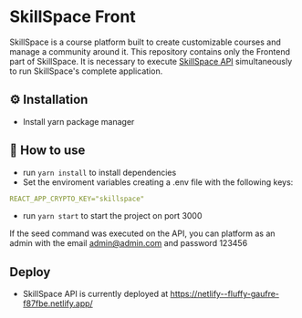 # SkillSpace Front

SkillSpace is a course platform built to create customizable courses and manage a community around it. 
This repository contains only the Frontend part of SkillSpace. It is necessary to execute [SkillSpace API](https://github.com/andremacedopv/skill-space-api) simultaneously to run SkillSpace's complete application.

## ⚙️ Installation
- Install yarn package manager

## 🚀 How to use

- run `yarn install` to install dependencies
- Set the enviroment variables creating a .env file with the following keys:

```yaml
REACT_APP_CRYPTO_KEY="skillspace"
```
- run `yarn start` to start the project on port 3000

If the seed command was executed on the API, you can platform as an admin with the email admin@admin.com and password 123456

## Deploy
- SkillSpace API is currently deployed at https://netlify--fluffy-gaufre-f87fbe.netlify.app/
